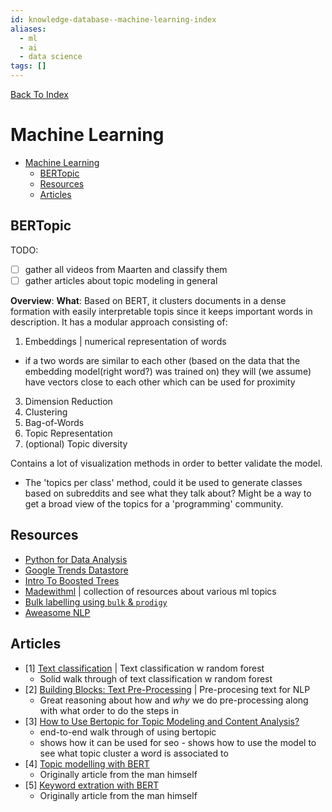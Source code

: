 ```yaml
---
id: knowledge-database--machine-learning-index
aliases:
  - ml
  - ai
  - data science
tags: []
---
```


[Back To Index](../index.md)

# Machine Learning

<!--toc:start-->
- [Machine Learning](#machine-learning)
  - [BERTopic](#bertopic)
  - [Resources](#resources)
  - [Articles](#articles)
<!--toc:end-->

## BERTopic
TODO:
  - [ ] gather all videos from Maarten and classify them
  - [ ] gather articles about topic modeling in general 

**Overview**:
**What**: Based on BERT, it clusters documents in a dense formation with easily interpretable topis since it keeps
important words in description. It has a modular approach consisting of:
1. Embeddings | numerical representation of words
 - if a two words are similar to each other (based on the data that the embedding model(right word?) was trained on)
   they will (we assume) have vectors close to each other which can be used for proximity
3. Dimension Reduction
4. Clustering
5. Bag-of-Words
6. Topic Representation
7. (optional) Topic diversity

Contains a lot of visualization methods in order to better validate the model. 
- The 'topics per class' method, could it be used to generate classes based on subreddits and see what they talk about? 
  Might be a way to get a broad view of the topics for a 'programming' community.

## Resources
- [Python for Data Analysis](https://wesmckinney.com/book/python-builtin.html)
- [Google Trends Datastore](https://googletrends.github.io/data/)
- [Intro To Boosted Trees](https://xgboost.readthedocs.io/en/stable/tutorials/model.html)
- [Madewithml](https://madewithml.com/courses/mlops/labeling/) | collection of resources about various ml topics
- [Bulk labelling using `bulk` & `prodigy`](https://www.youtube.com/watch?v=gDk7_f3ovIk)
- [Aweasome NLP](https://github.com/keon/awesome-nlp)

## Articles
  - [1] [Text classification](https://stackabuse.com/text-classification-with-python-and-scikit-learn/?fbclid=IwAR1UuOTO0-C-qWTnEHFBpTemkXav_LAQh7j_y5Z6DQ3ORSGujTdtihB2B5Q) | Text classification w random forest
    - Solid walk through of text classification w random forest
  - [2] [Building Blocks: Text Pre-Processing](https://towardsdatascience.com/building-blocks-text-pre-processing-641cae8ba3bf) | Pre-procesing text for NLP
    - Great reasoning about how and _why_ we do pre-processing along with what order to do the steps in
  - [3] [How to Use Bertopic for Topic Modeling and Content Analysis?](https://www.holisticseo.digital/python-seo/topic-modeling/) 
    - end-to-end walk through of using bertopic
    - shows how it can be used for seo - shows how to use the model to see what topic cluster a word is associated to
  - [4] [Topic modelling with BERT](https://towardsdatascience.com/topic-modeling-with-bert-779f7db187e6)
    - Originally article from the man himself
  - [5] [Keyword extration with BERT](https://towardsdatascience.com/keyword-extraction-with-bert-724efca412ea)
    - Originally article from the man himself

